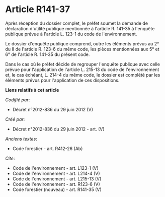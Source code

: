 # Article R141-37

Après réception du dossier complet, le préfet soumet la demande de déclaration d'utilité publique mentionnée à l'article R.
141-35 à l'enquête publique prévue à l'article L. 123-1 du code de l'environnement.

Le dossier d'enquête publique comprend, outre les éléments prévus au 2° du II de l'article R. 123-6 du même code, les pièces
mentionnées aux 5° et 6° de l'article R. 141-35 du présent code.

Dans le cas où le préfet décide de regrouper l'enquête publique avec celle prévue pour l'application de l'article L. 215-13
du code de l'environnement et, le cas échéant, L. 214-4 du même code, le dossier est complété par les éléments prévus pour
l'application de ces dispositions.

**Liens relatifs à cet article**

_Codifié par_:

  - Décret n°2012-836 du 29 juin 2012 (V)

_Créé par_:

  - Décret n°2012-836 du 29 juin 2012 - art. (V)

_Anciens textes_:

  - Code forestier - art. R412-26 (Ab)

_Cite_:

  - Code de l'environnement - art. L123-1 (V)
  - Code de l'environnement - art. L214-4 (V)
  - Code de l'environnement - art. L215-13 (V)
  - Code de l'environnement - art. R123-6 (V)
  - Code forestier (nouveau) - art. R141-35 (V)
